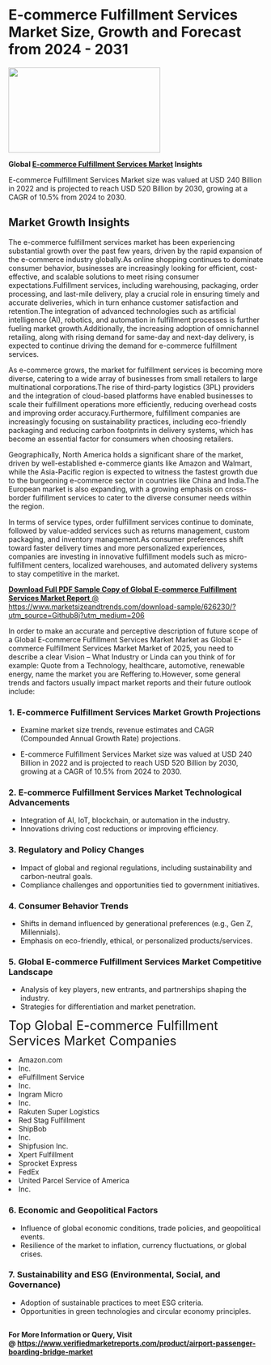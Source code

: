 <H1>E-commerce Fulfillment Services Market Size, Growth and Forecast from 2024 - 2031</H1><img class="aligncenter size-medium wp-image-584254" src="https://thirdeyenews.in/wp-content/uploads/2024/09/Global-Market-Research-300x168.jpeg" alt="" width="300" height="168" /><p><strong>Global&nbsp;<a href="https://www.marketsizeandtrends.com/download-sample/626230/?utm_source=Github8j?utm_medium=206">E-commerce Fulfillment Services Market</a> Insights</strong></p><p>E-commerce Fulfillment Services Market size was valued at USD 240 Billion in 2022 and is projected to reach USD 520 Billion by 2030, growing at a CAGR of 10.5% from 2024 to 2030.</p><p><h2>Market Growth Insights</h2> <p>The e-commerce fulfillment services market has been experiencing substantial growth over the past few years, driven by the rapid expansion of the e-commerce industry globally.As online shopping continues to dominate consumer behavior, businesses are increasingly looking for efficient, cost-effective, and scalable solutions to meet rising consumer expectations.Fulfillment services, including warehousing, packaging, order processing, and last-mile delivery, play a crucial role in ensuring timely and accurate deliveries, which in turn enhance customer satisfaction and retention.The integration of advanced technologies such as artificial intelligence (AI), robotics, and automation in fulfillment processes is further fueling market growth.Additionally, the increasing adoption of omnichannel retailing, along with rising demand for same-day and next-day delivery, is expected to continue driving the demand for e-commerce fulfillment services.</p> <p><a href="#"></a></p> <p>As e-commerce grows, the market for fulfillment services is becoming more diverse, catering to a wide array of businesses from small retailers to large multinational corporations.The rise of third-party logistics (3PL) providers and the integration of cloud-based platforms have enabled businesses to scale their fulfillment operations more efficiently, reducing overhead costs and improving order accuracy.Furthermore, fulfillment companies are increasingly focusing on sustainability practices, including eco-friendly packaging and reducing carbon footprints in delivery systems, which has become an essential factor for consumers when choosing retailers.</p> <p>Geographically, North America holds a significant share of the market, driven by well-established e-commerce giants like Amazon and Walmart, while the Asia-Pacific region is expected to witness the fastest growth due to the burgeoning e-commerce sector in countries like China and India.The European market is also expanding, with a growing emphasis on cross-border fulfillment services to cater to the diverse consumer needs within the region.</p> <p>In terms of service types, order fulfillment services continue to dominate, followed by value-added services such as returns management, custom packaging, and inventory management.As consumer preferences shift toward faster delivery times and more personalized experiences, companies are investing in innovative fulfillment models such as micro-fulfillment centers, localized warehouses, and automated delivery systems to stay competitive in the market.</p> <p><a href="#"></p><p><span class=""><strong>Download Full PDF Sample Copy of Global E-commerce Fulfillment Services Market Report</strong> @ <a href="https://www.marketsizeandtrends.com/download-sample/626230/?utm_source=Github8j?utm_medium=206" target="_blank">https://www.marketsizeandtrends.com/download-sample/626230/?utm_source=Github8j?utm_medium=206</a></span></p><p>In order to make an accurate and perceptive description of future scope of a Global&nbsp;E-commerce Fulfillment Services Market Market as Global&nbsp;E-commerce Fulfillment Services Market Market of 2025, you need to describe a clear Vision &ndash; What Industry or Linda can you think of for example: Quote from a Technology, healthcare, automotive, renewable energy, name the market you are Reffering to.However, some general trends and factors usually impact market reports and their future outlook include:</p><h3>1.&nbsp;<strong>E-commerce Fulfillment Services Market Growth Projections</strong></h3><ul><li>Examine market size trends, revenue estimates and CAGR (Compounded Annual Growth Rate) projections.</li><li><p>E-commerce Fulfillment Services Market size was valued at USD 240 Billion in 2022 and is projected to reach USD 520 Billion by 2030, growing at a CAGR of 10.5% from 2024 to 2030.</p></li></ul><h3>2.&nbsp;<strong>E-commerce Fulfillment Services Market Technological Advancements</strong></h3><ul><li>Integration of AI, IoT, blockchain, or automation in the industry.</li><li>Innovations driving cost reductions or improving efficiency.</li></ul><h3>3.&nbsp;<strong>Regulatory and Policy Changes</strong></h3><ul><li>Impact of global and regional regulations, including sustainability and carbon-neutral goals.</li><li>Compliance challenges and opportunities tied to government initiatives.</li></ul><h3>4.&nbsp;<strong>Consumer Behavior Trends</strong></h3><ul><li>Shifts in demand influenced by generational preferences (e.g., Gen Z, Millennials).</li><li>Emphasis on eco-friendly, ethical, or personalized products/services.</li></ul><h3>5.&nbsp;<strong>Global E-commerce Fulfillment Services Market Competitive Landscape</strong></h3><ul><li>Analysis of key players, new entrants, and partnerships shaping the industry.</li><li>Strategies for differentiation and market penetration.</li></ul><p data-pm-slice="1 1 []"><span style="color: inherit; font-family: inherit; font-size: 25px;">Top Global E-commerce Fulfillment Services Market Companies</span></p><div class="" data-test-id=""><p><li>Amazon.com</li><li> Inc.</li><li> eFulfillment Service</li><li> Inc.</li><li> Ingram Micro</li><li> Inc.</li><li> Rakuten Super Logistics</li><li> Red Stag Fulfillment</li><li> ShipBob</li><li> Inc.</li><li> Shipfusion Inc.</li><li> Xpert Fulfillment</li><li> Sprocket Express</li><li> FedEx</li><li> United Parcel Service of America</li><li> Inc.</li></p></div><h3>6.&nbsp;<strong>Economic and Geopolitical Factors</strong></h3><ul><li>Influence of global economic conditions, trade policies, and geopolitical events.</li><li>Resilience of the market to inflation, currency fluctuations, or global crises.</li></ul><h3>7.&nbsp;<strong>Sustainability and ESG (Environmental, Social, and Governance)</strong></h3><ul><li>Adoption of sustainable practices to meet ESG criteria.</li><li>Opportunities in green technologies and circular economy principles.</li></ul><h2><strong style="font-size: 14px;">For More Information or Query, Visit @&nbsp;</strong><a style="background-color: #ffffff; font-size: 14px;" href="https://www.marketsizeandtrends.com/report/e-commerce-fulfillment-services-market/" target="_blank">https://www.verifiedmarketreports.com/product/airport-passenger-boarding-bridge-market</a></h2>